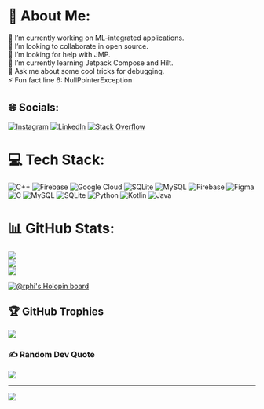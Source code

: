 # 💫 About Me:
🔭 I’m currently working on ML-integrated applications.<br>👯 I’m looking to collaborate in open source.<br>🤝 I’m looking for help with JMP.<br>🌱 I’m currently learning Jetpack Compose and Hilt.<br>💬 Ask me about some cool tricks for debugging.<br>⚡ Fun fact  line 6: NullPointerException


## 🌐 Socials:
[![Instagram](https://img.shields.io/badge/Instagram-%23E4405F.svg?logo=Instagram&logoColor=white)](https://instagram.com/vedanth_2706) [![LinkedIn](https://img.shields.io/badge/LinkedIn-%230077B5.svg?logo=linkedin&logoColor=white)](https://linkedin.com/in/vedant-dhumane) [![Stack Overflow](https://img.shields.io/badge/-Stackoverflow-FE7A16?logo=stack-overflow&logoColor=white)](https://stackoverflow.com/users/vedant-dhumane) 

# 💻 Tech Stack:
![C++](https://img.shields.io/badge/c++-%2300599C.svg?style=for-the-badge&logo=c%2B%2B&logoColor=white) ![Firebase](https://img.shields.io/badge/firebase-%23039BE5.svg?style=for-the-badge&logo=firebase) ![Google Cloud](https://img.shields.io/badge/GoogleCloud-%234285F4.svg?style=for-the-badge&logo=google-cloud&logoColor=white) ![SQLite](https://img.shields.io/badge/sqlite-%2307405e.svg?style=for-the-badge&logo=sqlite&logoColor=white) ![MySQL](https://img.shields.io/badge/mysql-%2300000f.svg?style=for-the-badge&logo=mysql&logoColor=white) ![Firebase](https://img.shields.io/badge/Firebase-039BE5?style=for-the-badge&logo=Firebase&logoColor=white) ![Figma](https://img.shields.io/badge/figma-%23F24E1E.svg?style=for-the-badge&logo=figma&logoColor=white) ![C](https://img.shields.io/badge/c-%2300599C.svg?style=for-the-badge&logo=c&logoColor=white) ![MySQL](https://img.shields.io/badge/mysql-%2300000f.svg?style=for-the-badge&logo=mysql&logoColor=white) ![SQLite](https://img.shields.io/badge/sqlite-%2307405e.svg?style=for-the-badge&logo=sqlite&logoColor=white) ![Python](https://img.shields.io/badge/python-3670A0?style=for-the-badge&logo=python&logoColor=ffdd54) ![Kotlin](https://img.shields.io/badge/kotlin-%237F52FF.svg?style=for-the-badge&logo=kotlin&logoColor=white) ![Java](https://img.shields.io/badge/java-%23ED8B00.svg?style=for-the-badge&logo=openjdk&logoColor=white)
# 📊 GitHub Stats:
![](https://github-readme-stats.vercel.app/api?username=VedantpD&theme=tokyonight&hide_border=true&include_all_commits=true&count_private=true)<br/>
![](https://github-readme-streak-stats.herokuapp.com/?user=VedantpD&theme=tokyonight&hide_border=true)<br/>
![](https://github-readme-stats.vercel.app/api/top-langs/?username=VedantpD&theme=tokyonight&hide_border=true&include_all_commits=true&count_private=true&layout=compact)

[![@rphi's Holopin board](https://holopin.io/api/user/board?user=rphi)](https://holopin.io/@vedantpd#)

## 🏆 GitHub Trophies
![](https://github-profile-trophy.vercel.app/?username=VedantpD&theme=gruvbox&no-frame=false&no-bg=true&margin-w=4)

### ✍️ Random Dev Quote
![](https://quotes-github-readme.vercel.app/api?type=horizontal&theme=radical)

---
[![](https://visitcount.itsvg.in/api?id=VedantpD&icon=0&color=1)](https://visitcount.itsvg.in)

<!-- Proudly created with GPRM ( https://gprm.itsvg.in ) -->
